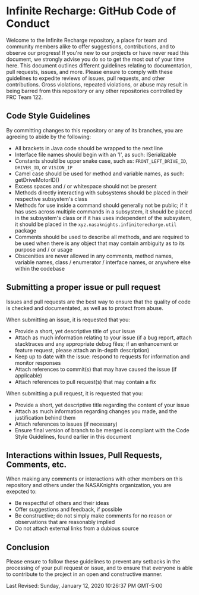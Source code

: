 # Infinite Recharge: GitHub Code of Conduct

Welcome to the Infinite Recharge repository, a place for team and community members alike to offer suggestions, contributions, and to observe our progress!
If you're new to our projects or have never read this document, we strongly advise you do so to get the most out of your time here. This document outlines different guidelines relating to documentation, pull requests, issues, and more.
Please ensure to comply with these guidelines to expedite reviews of issues, pull requests, and other contributions. Gross violations, repeated violations, or abuse may result in being barred from this repository or any other repositories controlled by FRC Team 122.

## Code Style Guidelines

By committing changes to this repository or any of its branches, you are agreeing to abide by the following:

- All brackets in Java code should be wrapped to the next line
- Interface file names should begin with an 'I', as such: ISerializable
- Constants should be upper snake case, such as: `FRONT_LEFT_DRIVE_ID`, `DRIVER_ID`, or `VISION_IP`
- Camel case should be used for method and variable names, as such: getDriveMotorID()
- Excess spaces and / or whitespace should not be present
- Methods directly interacting with subsystems should be placed in their respective subsystem's class
- Methods for use inside a command should generally not be public; if it has uses across multiple commands in a subsystem, it should be placed in the subsystem's class or if it has uses independent of the subsystem, it should be placed in the `xyz.nasaknights.infiniterecharge.util` package
- Comments should be used to describe all methods, and are required to be used when there is any object that may contain ambiguity as to its purpose and / or usage
- Obscenities are never allowed in any comments, method names, variable names, class / enumerator / interface names, or anywhere else within the codebase

## Submitting a proper issue or pull request

Issues and pull requests are the best way to ensure that the quality of code is checked and documentated, as well as to protect from abuse.

When submitting an issue, it is requested that you:

- Provide a short, yet descriptive title of your issue
- Attach as much information relating to your issue (if a bug report, attach stacktraces and any appropriate debug files; if an enhancement or feature request, please attach an in-depth description)
- Keep up to date with the issue: respond to requests for information and monitor responses
- Attach references to commit(s) that may have caused the issue (if applicable)
- Attach references to pull request(s) that may contain a fix

When submitting a pull request, it is requested that you:

- Provide a short, yet descriptive title regarding the content of your issue
- Attach as much information regarding changes you made, and the justification behind them
- Attach references to issues (if necessary)
- Ensure final version of branch to be merged is compliant with the Code Style Guidelines, found earlier in this document

## Interactions within Issues, Pull Requests, Comments, etc.

When making any comments or interactions with other members on this repository and others under the NASAKnights organization, you are exepcted to:

- Be respectful of others and their ideas
- Offer suggestions and feedback, if possible
- Be constructive; do not simply make comments for no reason or observations that are reasonably implied
- Do not attach external links from a dubious source

## Conclusion

Please ensure to follow these guidelines to prevent any setbacks in the processing of your pull request or issue, and to ensure that everyone is able to contribute to the project in an open and constructive manner.

Last Revised: Sunday, January 12, 2020 10:26:37 PM GMT-5:00
